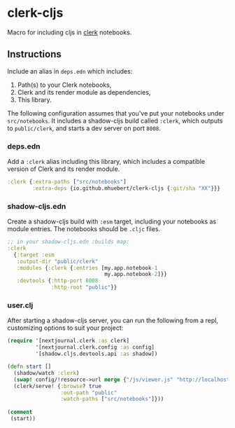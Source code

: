 # clerk-cljs

Macro for including cljs in [clerk](http://clerk.vision) notebooks.

## Instructions

Include an alias in `deps.edn` which includes: 

1. Path(s) to your Clerk notebooks,
2. Clerk and its render module as dependencies,
3. This library.

The following configuration assumes that you've put your notebooks under `src/notebooks`.
It includes a shadow-cljs build called `:clerk`, which outputs to `public/clerk`, and starts a dev server on port `8008`.

### deps.edn

Add a `:clerk` alias including this library, which includes a compatible version of Clerk and its render module.

```clj
:clerk {:extra-paths ["src/notebooks"]
        :extra-deps {io.github.mhuebert/clerk-cljs {:git/sha "XX"}}}
```

### shadow-cljs.edn 

Create a shadow-cljs build with `:esm` target, including your notebooks as module entries. The notebooks should be `.cljc` files.

```clj 
;; in your shadow-cljs.edn :builds map:
:clerk
  {:target :esm
   :output-dir "public/clerk"
   :modules {:clerk {:entries [my.app.notebook-1
                               my.app.notebook-2]}}
   :devtools {:http-port 8008
              :http-root "public"}}
```

### user.clj 

After starting a shadow-cljs server, you can run the following from a repl, customizing options to suit your project:

```clj 
(require '[nextjournal.clerk :as clerk]
         '[nextjournal.clerk.config :as config]
         '[shadow.cljs.devtools.api :as shadow])

(defn start []
  (shadow/watch :clerk)
  (swap! config/!resource->url merge {"/js/viewer.js" "http://localhost:8008/clerk/clerk.js"})
  (clerk/serve! {:browse? true
                 :out-path "public"
                 :watch-paths ["src/notebooks"]}))
                 
(comment 
 (start))                 
```

